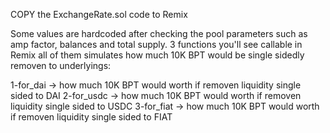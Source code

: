 COPY the ExchangeRate.sol code to Remix

Some values are hardcoded after checking the pool parameters such as amp factor, balances and total supply.
3 functions you'll see callable in Remix all of them simulates how much 10K BPT would be single sidedly removen to underlyings:

1-for_dai -> how much 10K BPT would worth if removen liquidity single sided to DAI
2-for_usdc -> how much 10K BPT would worth if removen liquidity single sided to USDC
3-for_fiat -> how much 10K BPT would worth if removen liquidity single sided to FIAT
